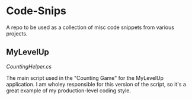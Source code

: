 # Code-Snips
A repo to be used as a collection of misc code snippets from various projects.

MyLevelUp
------
*CountingHelper.cs*

The main script used in the "Counting Game" for the MyLevelUp application. I am wholey responsible for this version of the script, so it's a great example of my production-level coding style.
